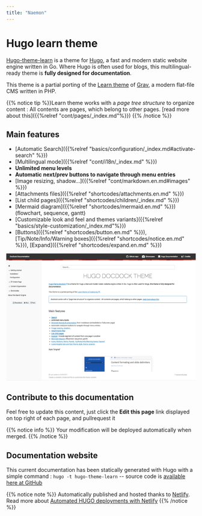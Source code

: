 ```yaml
---
title: "Naemon"
---
```


# Hugo learn theme

[Hugo-theme-learn](http://github.com/matcornic/hugo-theme-learn) is a theme for [Hugo](https://gohugo.io/), a fast and modern static website engine written in Go. Where Hugo is often used for blogs, this multilingual-ready theme is **fully designed for documentation**.

This theme is a partial porting of the [Learn theme](http://learn.getgrav.org/) of [Grav](https://getgrav.org/), a modern flat-file CMS written in PHP.

{{% notice tip %}}Learn theme works with a _page tree structure_ to organize content : All contents are pages, which belong to other pages. [read more about this]({{%relref "cont/pages/_index.md"%}})
{{% /notice %}}

## Main features

- [Automatic Search]({{%relref "basics/configuration/_index.md#activate-search" %}})
- [Multilingual mode]({{%relref "cont/i18n/_index.md" %}})
- **Unlimited menu levels**
- **Automatic next/prev buttons to navigate through menu entries**
- [Image resizing, shadow...]({{%relref "cont/markdown.en.md#images" %}})
- [Attachments files]({{%relref "shortcodes/attachments.en.md" %}})
- [List child pages]({{%relref "shortcodes/children/_index.md" %}})
- [Mermaid diagram]({{%relref "shortcodes/mermaid.en.md" %}}) (flowchart, sequence, gantt)
- [Customizable look and feel and themes variants]({{%relref "basics/style-customization/_index.md"%}})
- [Buttons]({{%relref "shortcodes/button.en.md" %}}), [Tip/Note/Info/Warning boxes]({{%relref "shortcodes/notice.en.md" %}}), [Expand]({{%relref "shortcodes/expand.en.md" %}})

![Screenshot](https://github.com/matcornic/hugo-theme-learn/raw/master/images/screenshot.png?width=40pc&classes=shadow)

## Contribute to this documentation

Feel free to update this content, just click the **Edit this page** link displayed on top right of each page, and pullrequest it

{{% notice info %}}
Your modification will be deployed automatically when merged.
{{% /notice %}}

## Documentation website

This current documentation has been statically generated with Hugo with a simple command : `hugo -t hugo-theme-learn` -- source code is [available here at GitHub](https://github.com/matcornic/hugo-theme-learn)

{{% notice note %}}
Automatically published and hosted thanks to [Netlify](https://www.netlify.com/). Read more about [Automated HUGO deployments with Netlify](https://www.netlify.com/blog/2015/07/30/hosting-hugo-on-netlifyinsanely-fast-deploys/)
{{% /notice %}}
